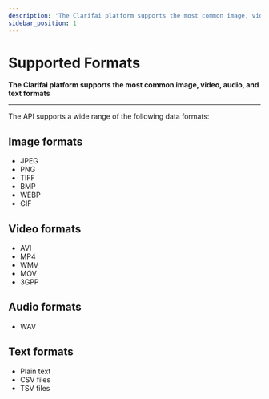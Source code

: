 ```yaml
---
description: 'The Clarifai platform supports the most common image, video, audio, and text formats.'
sidebar_position: 1
---
```


# Supported Formats

**The Clarifai platform supports the most common image, video, audio, and text formats**
<hr />

The API supports a wide range of the following data formats:

## Image formats

* JPEG
* PNG
* TIFF
* BMP
* WEBP
* GIF

## Video formats

* AVI
* MP4
* WMV
* MOV
* 3GPP

## Audio formats

* WAV

## Text formats

* Plain text
* CSV files
* TSV files

